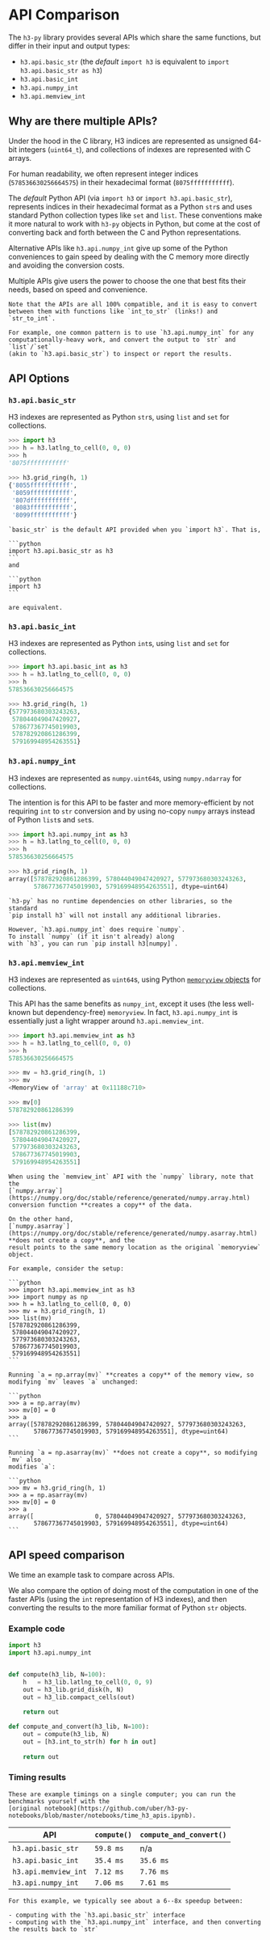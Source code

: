 # API Comparison

The `h3-py` library provides several APIs which share the same functions,
but differ in their input and output types:

- `h3.api.basic_str` (the *default* `import h3` is equivalent to `import h3.api.basic_str as h3`)
- `h3.api.basic_int`
- `h3.api.numpy_int`
- `h3.api.memview_int`

## Why are there multiple APIs?

<!-- TODO: if i make this a notebook, do i get to have the headings i want?
BETTER: keep as markdown, but let the launcher convert the markdown to a notebook for people to run and test! -->

Under the hood in the C library, H3 indices are represented as
unsigned 64-bit integers (`uint64_t`), and collections of indexes
are represented with C arrays.

For human readability, we often represent integer
indices (`578536630256664575`) in their
hexadecimal format (`8075fffffffffff`).

The *default* Python API (via `import h3` or `import h3.api.basic_str`),
represents indices in their hexadecimal
format as a Python `str`s and uses standard Python collection types like
`set` and `list`. These conventions make it more natural to work with
`h3-py` objects in Python, but come at the cost of converting back and forth
between the C and Python representations.

Alternative APIs like `h3.api.numpy_int` give up some of the Python conveniences to gain
speed by dealing with the C memory more directly and avoiding the conversion
costs.

Multiple APIs give users the power to choose the one that best fits their
needs, based on speed and convenience.

```{tip}
Note that the APIs are all 100% compatible, and it is easy to convert
between them with functions like `int_to_str` (links!) and `str_to_int`.

For example, one common pattern is to use `h3.api.numpy_int` for any
computationally-heavy work, and convert the output to `str` and `list`/`set`
(akin to `h3.api.basic_str`) to inspect or report the results.
```


## API Options

### `h3.api.basic_str`

H3 indexes are represented as Python `str`s,
using `list` and `set` for collections.

```python
>>> import h3
>>> h = h3.latlng_to_cell(0, 0, 0)
>>> h
'8075fffffffffff'

>>> h3.grid_ring(h, 1)
{'8055fffffffffff',
 '8059fffffffffff',
 '807dfffffffffff',
 '8083fffffffffff',
 '8099fffffffffff'}
```

````{note}
`basic_str` is the default API provided when you `import h3`. That is,

```python
import h3.api.basic_str as h3
```
and

```python
import h3
```

are equivalent.
````

### `h3.api.basic_int`

H3 indexes are represented as Python `int`s, using `list` and `set` for collections.

```python
>>> import h3.api.basic_int as h3
>>> h = h3.latlng_to_cell(0, 0, 0)
>>> h
578536630256664575

>>> h3.grid_ring(h, 1)
{577973680303243263,
 578044049047420927,
 578677367745019903,
 578782920861286399,
 579169948954263551}
```

### `h3.api.numpy_int`

H3 indexes are represented as `numpy.uint64`s, using `numpy.ndarray`
for collections.

The intention is for this API to be faster and more memory-efficient by
not requiring `int` to `str` conversion and by using
no-copy `numpy` arrays instead of Python `list`s and `set`s.

```python
>>> import h3.api.numpy_int as h3
>>> h = h3.latlng_to_cell(0, 0, 0)
>>> h
578536630256664575

>>> h3.grid_ring(h, 1)
array([578782920861286399, 578044049047420927, 577973680303243263,
       578677367745019903, 579169948954263551], dtype=uint64)
```

```{note}
`h3-py` has no runtime dependencies on other libraries, so the standard
`pip install h3` will not install any additional libraries.

However, `h3.api.numpy_int` does require `numpy`.
To install `numpy` (if it isn't already) along
with `h3`, you can run `pip install h3[numpy]`.
```

### `h3.api.memview_int`

H3 indexes are represented as `uint64`s, using Python
[`memoryview` objects](https://docs.python.org/dev/library/stdtypes.html#memoryview)
for collections.

This API has the same benefits as `numpy_int`, except it uses
(the less well-known but dependency-free) `memoryview`.
In fact, `h3.api.numpy_int` is essentially just a light wrapper around 
`h3.api.memview_int`.

```python
>>> import h3.api.memview_int as h3
>>> h = h3.latlng_to_cell(0, 0, 0)
>>> h
578536630256664575

>>> mv = h3.grid_ring(h, 1)
>>> mv
<MemoryView of 'array' at 0x11188c710>

>>> mv[0]
578782920861286399

>>> list(mv)
[578782920861286399,
 578044049047420927,
 577973680303243263,
 578677367745019903,
 579169948954263551]
```

````{warning}
When using the `memview_int` API with the `numpy` library, note that the
[`numpy.array`](https://numpy.org/doc/stable/reference/generated/numpy.array.html)
conversion function **creates a copy** of the data.

On the other hand,
[`numpy.asarray`](https://numpy.org/doc/stable/reference/generated/numpy.asarray.html)
**does not create a copy**, and the
result points to the same memory location as the original `memoryview` object.

For example, consider the setup:

```python
>>> import h3.api.memview_int as h3
>>> import numpy as np
>>> h = h3.latlng_to_cell(0, 0, 0)
>>> mv = h3.grid_ring(h, 1)
>>> list(mv)
[578782920861286399,
 578044049047420927,
 577973680303243263,
 578677367745019903,
 579169948954263551]
```

Running `a = np.array(mv)` **creates a copy** of the memory view, so
modifying `mv` leaves `a` unchanged:

```python
>>> a = np.array(mv)
>>> mv[0] = 0
>>> a
array([578782920861286399, 578044049047420927, 577973680303243263,
       578677367745019903, 579169948954263551], dtype=uint64)
```

Running `a = np.asarray(mv)` **does not create a copy**, so modifying `mv` also
modifies `a`:

```python
>>> mv = h3.grid_ring(h, 1)
>>> a = np.asarray(mv)
>>> mv[0] = 0
>>> a
array([                 0, 578044049047420927, 577973680303243263,
       578677367745019903, 579169948954263551], dtype=uint64)
```
````


## API speed comparison

We time an example task to compare across APIs.

We also compare the option of doing most of the computation in one of the
faster APIs (using the `int` representation of H3 indexes),
and then converting the results to the more familiar
format of Python `str` objects.


### Example code

```python
import h3
import h3.api.numpy_int


def compute(h3_lib, N=100):
    h   = h3_lib.latlng_to_cell(0, 0, 9)
    out = h3_lib.grid_disk(h, N)
    out = h3_lib.compact_cells(out)
    
    return out

def compute_and_convert(h3_lib, N=100):
    out = compute(h3_lib, N)
    out = [h3.int_to_str(h) for h in out]
    
    return out
```

### Timing results

```{attention}
These are example timings on a single computer; you can run the
benchmarks yourself with the
[original notebook](https://github.com/uber/h3-py-notebooks/blob/master/notebooks/time_h3_apis.ipynb).
```


|         API          | `compute()` | `compute_and_convert()` |
|----------------------|-------------|-------------------------|
| `h3.api.basic_str`   | `59.8 ms`   | n/a                     |
| `h3.api.basic_int`   | `35.4 ms`   | `35.6 ms`               |
| `h3.api.memview_int` | `7.12 ms`   | `7.76 ms`               |
| `h3.api.numpy_int`   | `7.06 ms`   | `7.61 ms`               |


```{note}
For this example, we typically see about a 6--8x speedup between:

- computing with the `h3.api.basic_str` interface
- computing with the `h3.api.numpy_int` interface, and then converting the results back to `str`
```
